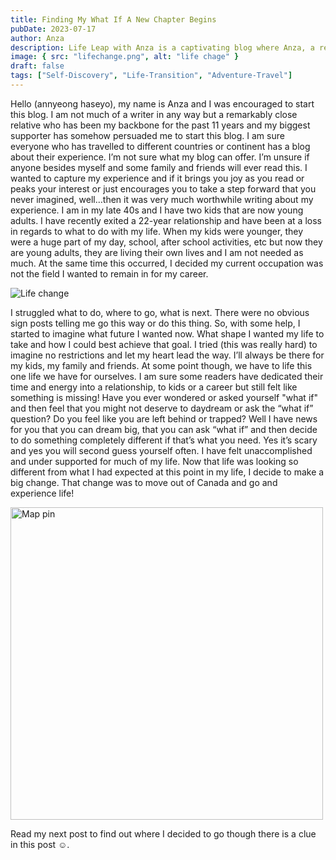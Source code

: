 ```yaml
---
title: Finding My What If A New Chapter Begins
pubDate: 2023-07-17
author: Anza
description: Life Leap with Anza is a captivating blog where Anza, a recently single mom in her late 40s, explores her newfound freedom and quests for self-discovery. After exiting a 22-year relationship and with her kids grown up, she embarks on a journey to redefine her life and seize her 'what ifs.' Join her as she navigates her extraordinary adventures, personal growth, and the trials and triumphs of starting anew, told with honesty, warmth, and a dash of humor. Will her experiences inspire you to ask your own "what if?" Follow along to find out.
image: { src: "lifechange.png", alt: "life chage" }
draft: false
tags: ["Self-Discovery", "Life-Transition", "Adventure-Travel"]
---
```


Hello (annyeong haseyo), my name is Anza and I was encouraged to start this blog. I am not much of a writer in any way but a remarkably close relative who has been my backbone for the past 11 years and my biggest supporter has somehow persuaded me to start this blog.
I am sure everyone who has travelled to different countries or continent has a blog about their experience. I’m not sure what my blog can offer. I’m unsure if anyone besides myself and some family and friends will ever read this. I wanted to capture my experience and if it brings you joy as you read or peaks your interest or just encourages you to take a step forward that you never imagined, well…then it was very much worthwhile writing about my experience.
I am in my late 40s and I have two kids that are now young adults. I have recently exited a 22-year relationship and have been at a loss in regards to what to do with my life. When my kids were younger, they were a huge part of my day, school, after school activities, etc but now they are young adults, they are living their own lives and I am not needed as much. At the same time this occurred, I decided my current occupation was not the field I wanted to remain in for my career.

<img src="/lifechange.png" alt="Life change">

I struggled what to do, where to go, what is next. There were no obvious sign posts telling me go this way or do this thing. So, with some help, I started to imagine what future I wanted now. What shape I wanted my life to take and how I could best achieve that goal. I tried (this was really hard) to imagine no restrictions and let my heart lead the way.
I’ll always be there for my kids, my family and friends. At some point though, we have to life this one life we have for ourselves.
I am sure some readers have dedicated their time and energy into a relationship, to kids or a career but still felt like something is missing!
Have you ever wondered or asked yourself "what if" and then feel that you might not deserve to daydream or ask the “what if” question?
Do you feel like you are left behind or trapped?
Well I have news for you that you can dream big, that you can ask “what if” and then decide to do something completely different if that’s what you need. Yes it’s scary and yes you will second guess yourself often.
I have felt unaccomplished and under supported for much of my life. Now that life was looking so different from what I had expected at this point in my life, I decide to make a big change. That change was to move out of Canada and go and experience life!

<img style="width:500px" src="/mappin.png" alt="Map pin">

Read my next post to find out where I decided to go though there is a clue in this post ☺.
